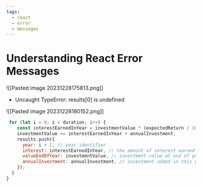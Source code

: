 ```yaml
---
tags:
  - react
  - error
  - messages
---
```

# Understanding React Error Messages
![[Pasted image 20231228175813.png]]

* Uncaught TypeError: results[0] is undefined

![[Pasted image 20231228180152.png]]

```jsx
 for (let i = 0; i < duration; i++) {
    const interestEarnedInYear = investmentValue * (expectedReturn / 100);
    investmentValue += interestEarnedInYear + annualInvestment;
    results.push({
      year: i + 1, // year identifier
      interest: interestEarnedInYear, // the amount of interest earned in this year
      valueEndOfYear: investmentValue, // investment value at end of year
      annualInvestment: annualInvestment, // investment added in this year
    });
  }
}
```


